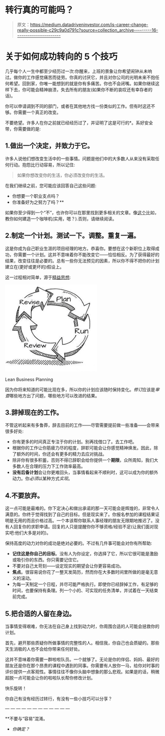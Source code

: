 # 转行真的可能吗？

> 原文：<https://medium.datadriveninvestor.com/is-career-change-really-possible-c29c9a0d791c?source=collection_archive---------16----------------------->

# 关于如何成功转向的 5 个技巧

几乎每个人一生中都至少经历过一次:你醒来，上班的景象让你希望闹钟从未响过。做你的工作感觉痛苦而徒劳。你真的讨厌它，并且对你公司的光明未来不抱任何希望。回到家，你唯一能想到的就是你有多痛苦。你也不会闭嘴。如果你继续这样下去，你可能会精神崩溃，失去所有的朋友(如果你不断的哀叹还有幸存者的话)。

你可以申请调到不同的部门，或者在其他地方找一份类似的工作。但有时这还不够。你需要一个真正的改变。

不要绝望。许多人在你之前就已经经历过了，并证明了这是可行的*。系好安全带，你需要做的是:

## 1.做出一个决定，并致力于它。

许多人说他们想改变生活中的一些事情。问题是他们中的大多数人从来没有采取任何行动。抱怨比行动容易，所以记住:

> 如果你想改变你的生活，你必须改变你的生活。

在我们继续之前，您可能应该回答自己这些问题:

*   你想要一个职业支点吗？
*   你准备好为之努力了吗？**

如果你至少得到一个“不”，也许你可以在那里找到更多相关的文章。像[这个](https://www.instructables.com/id/Electric-Coffee-Maker/)比如，教你如何建造一个咖啡机(实用，嗯？).否则，请继续阅读。

## 2.制定一个计划。测试一下。调整。重复一遍。

这是你成为自己职业生涯的项目经理的地方。恭喜你。要想在这个新职位上取得成功，你需要一个计划。这并不意味着你不能改变它——恰恰相反。为了获得最好的结果，改变往往是必要的。总有一些你无法预见的因素，所以你不得不把你的计划建立在(更好或更坏的)假设上。

这一过程相对简单，源于[精益思想](https://en.wikipedia.org/wiki/Lean_thinking):

![](img/2f95e987efffa3aa4de8cee7fc79fb73.png)

Lean Business Planning

因为你将来知道的可能比现在多，所以你的计划应该随时保持变化。*修订*应该是*审查*哪些地方出了问题，哪些地方可以改进的结果。

## 3.辞掉现在的工作。

不管这听起来有多鲁莽，辞去目前的工作——尽管需要提前做一些准备——会带来很多好处:

*   你有更多的时间真正专注于你的计划。别再找借口了。去工作吧。
*   根据你的工作让你筋疲力尽的程度，辞职可能会让你感觉精神焕发。因此，除了额外的时间，你还会有更多的精力去应对挑战。
*   除非你有很多积蓄，否则不得已辞职会给你提供一个**期限**，众所周知，我们大多数人在合理的压力下工作效率最高。
*   **没有后备计划**会让你更难回头，当事情看起来不顺利时，这可以成为你的额外动力。你*必须*以某种方式*实现*。

## 4.不要放弃。

这一点可能是最难的。你下定决心和做出承诺的那一天可能会是辉煌的，非常令人满意的。你终于觉得找到了自己的目标。但是现实来了。你报名参加的课程结果证明是无用的而且价格过高。一个本该帮你联系人事经理的朋友无限期地推迟了。没有人回复你的求职申请。回复的人只是提醒你你不够资格/经验不足(让我们面对现实吧:他们大多是对的)。

保持高度的动力对你的成功是绝对必要的。不过有几件事可能会对你有所帮助:

*   **记住这是你自己的目标**。没有人为你设定，你选择了它，所以它很可能是激励或吸引你的东西。你只需要记住它。
*   不要对自己太苛刻——设定现实的期望会让你更容易成功。
*   **焦点**。很容易说你花了一整天发简历，然而你在大多数时间里所做的是毫无意义的滚动。
*   为每一天制定一个日程，并尽可能严格执行。即使你已经辞掉工作，有足够的时间，也要保持有条理。列一个小的、可实现的任务清单，并试着在一天结束前完成。

## 5.把合适的人留在身边。

当事情变得艰难，你无法在自己身上找到动力时，你周围合适的人可能会拯救你的计划。

首先，避开那些质疑你所做事情的完整性的人。相信我，你自己也会质疑的。那些天生消极的人也不会给你带来任何好处。

这并不意味着你需要一群啦啦队员。一个就够了。无论是你的伴侣、妈妈、最好的朋友还是你在那个昂贵的课程中遇到的同事。你需要有人放你一马，给你对时事的评价提供一点客观性。事情往往不像你头脑中想象的那么悲观。如果是的话，稍微超脱一点可能会让你的啦啦队长帮你修改计划。

快乐旋转！

你自己有没有经历过转行，有没有一些小技巧可以分享？

— — — — — — — — — — — —

**不要与“容易”混淆。
* *你确定？*
